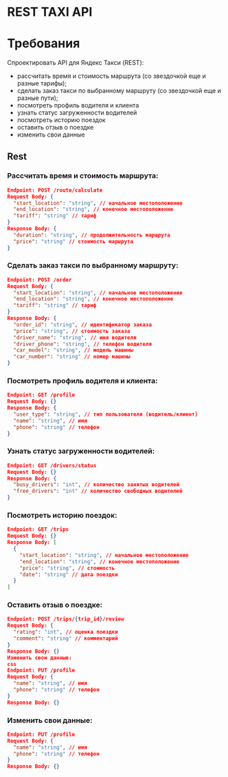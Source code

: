 # REST TAXI API

# Требования
Спроектировать API для Яндекс Такси (REST):
- рассчитать время и стоимость маршрута (со звездочкой еще и разные тарифы);
- сделать заказ такси по выбранному маршруту (со звездочкой еще и разные пути);
- посмотреть профиль водителя и клиента
- узнать статус загруженности водителей
- посмотреть историю поездок
- оставить отзыв о поездке
- изменить свои данные

## Rest

### Рассчитать время и стоимость маршрута:
```json
Endpoint: POST /route/calculate
Request Body: {
  "start_location": "string", // начальное местоположение
  "end_location": "string", // конечное местоположение
  "tariff": "string" // тариф
}
Response Body: {
  "duration": "string", // продолжительность маршрута
  "price": "string" // стоимость маршрута
}
```

### Сделать заказ такси по выбранному маршруту:
```json
Endpoint: POST /order
Request Body: {
  "start_location": "string", // начальное местоположение
  "end_location": "string", // конечное местоположение
  "tariff": "string" // тариф
}
Response Body: {
  "order_id": "string", // идентификатор заказа
  "price": "string", // стоимость заказа
  "driver_name": "string", // имя водителя
  "driver_phone": "string", // телефон водителя
  "car_model": "string", // модель машины
  "car_number": "string" // номер машины
}
```

### Посмотреть профиль водителя и клиента:
```json
Endpoint: GET /profile
Request Body: {}
Response Body: {
  "user_type": "string", // тип пользователя (водитель/клиент)
  "name": "string", // имя
  "phone": "string" // телефон
}
```

### Узнать статус загруженности водителей:
```json
Endpoint: GET /drivers/status
Request Body: {}
Response Body: {
  "busy_drivers": "int", // количество занятых водителей
  "free_drivers": "int" // количество свободных водителей
}
```

### Посмотреть историю поездок:
```json
Endpoint: GET /trips
Request Body: {}
Response Body: [
  {
    "start_location": "string", // начальное местоположение
    "end_location": "string", // конечное местоположение
    "price": "string", // стоимость
    "date": "string" // дата поездки
  }
]
```

### Оставить отзыв о поездке:
```json
Endpoint: POST /trips/{trip_id}/review
Request Body: {
  "rating": "int", // оценка поездки
  "comment": "string" // комментарий
}
Response Body: {}
Изменить свои данные:
css
Endpoint: PUT /profile
Request Body: {
  "name": "string", // имя
  "phone": "string" // телефон
}
Response Body: {}
```

### Изменить свои данные:

``` json
Endpoint: PUT /profile
Request Body: {
  "name": "string", // имя
  "phone": "string" // телефон
}
Response Body: {}
```
